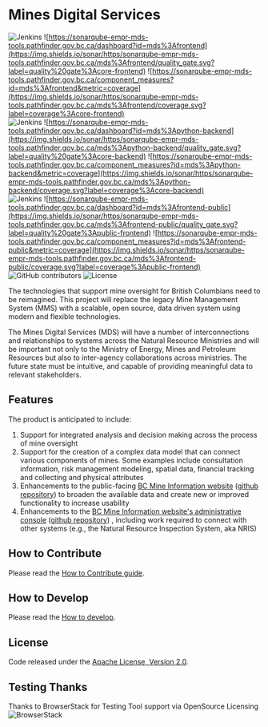 # Mines Digital Services

![Jenkins](https://img.shields.io/jenkins/build/https/jenkins.com/view/Precise/view/All%20Precise/job/precise-desktop-amd64_default.svg?label=build%3Acore-frontend) ![https://sonarqube-empr-mds-tools.pathfinder.gov.bc.ca/dashboard?id=mds%3Afrontend](https://img.shields.io/sonar/https/sonarqube-empr-mds-tools.pathfinder.gov.bc.ca/mds%3Afrontend/quality_gate.svg?label=quality%20gate%3Acore-frontend) ![https://sonarqube-empr-mds-tools.pathfinder.gov.bc.ca/component_measures?id=mds%3Afrontend&metric=coverage](https://img.shields.io/sonar/https/sonarqube-empr-mds-tools.pathfinder.gov.bc.ca/mds%3Afrontend/coverage.svg?label=coverage%3Acore-frontend)<br/>
![Jenkins](https://img.shields.io/jenkins/build/https/jenkins.com/view/Precise/view/All%20Precise/job/precise-desktop-amd64_default.svg?label=build%3Acore-backend) ![https://sonarqube-empr-mds-tools.pathfinder.gov.bc.ca/dashboard?id=mds%3Apython-backend](https://img.shields.io/sonar/https/sonarqube-empr-mds-tools.pathfinder.gov.bc.ca/mds%3Apython-backend/quality_gate.svg?label=quality%20gate%3Acore-backend) ![https://sonarqube-empr-mds-tools.pathfinder.gov.bc.ca/component_measures?id=mds%3Apython-backend&metric=coverage](https://img.shields.io/sonar/https/sonarqube-empr-mds-tools.pathfinder.gov.bc.ca/mds%3Apython-backend/coverage.svg?label=coverage%3Acore-backend)<br/>
![Jenkins](https://img.shields.io/jenkins/build/https/jenkins.com/view/Precise/view/All%20Precise/job/precise-desktop-amd64_default.svg?label=build%3Apublic-frontend) ![https://sonarqube-empr-mds-tools.pathfinder.gov.bc.ca/dashboard?id=mds%3Afrontend-public](https://img.shields.io/sonar/https/sonarqube-empr-mds-tools.pathfinder.gov.bc.ca/mds%3Afrontend-public/quality_gate.svg?label=quality%20gate%3Apublic-frontend) ![https://sonarqube-empr-mds-tools.pathfinder.gov.bc.ca/component_measures?id=mds%3Afrontend-public&metric=coverage](https://img.shields.io/sonar/https/sonarqube-empr-mds-tools.pathfinder.gov.bc.ca/mds%3Afrontend-public/coverage.svg?label=coverage%3Apublic-frontend)<br/>
![GitHub contributors](https://img.shields.io/github/contributors/bcgov/mds.svg) ![License](https://img.shields.io/badge/license-Apache2-brightgreen.svg)<br/>

The technologies that support mine oversight for British Columbians need to be reimagined. This project will replace the legacy Mine Management System (MMS) with a scalable, open source, data driven system using modern and flexible technologies.

The Mines Digital Services (MDS) will have a number of interconnections and relationships to systems across the Natural Resource Ministries and will be important not only to the Ministry of Energy, Mines and Petroleum Resources but also to inter-agency collaborations across ministries. The future state must be intuitive, and capable of providing meaningful data to relevant stakeholders.

## Features

The product is anticipated to include:

1. Support for integrated analysis and decision making across the process of mine oversight
2. Support for the creation of a complex data model that can connect various components of mines. Some examples include consultation information, risk management modeling, spatial data, financial tracking and collecting and physical attributes
3. Enhancements to the public-facing [BC Mine Information website](http://mines.nrs.gov.bc.ca/) ([github repository](https://github.com/bcgov/mem-mmti-public)) to broaden the available data and create new or improved functionality to increase usability
4. Enhancements to the [BC Mine Information website's administrative console](https://mines.empr.gov.bc.ca/) ([github repository](https://github.com/bcgov/mem-admin)) , including work required to connect with other systems (e.g., the Natural Resource Inspection System, aka NRIS)

## How to Contribute

Please read the [How to Contribute guide](CONTRIBUTING.md).

## How to Develop

Please read the [How to develop](USAGE.md).

## License

Code released under the [Apache License, Version 2.0](LICENSE.md).

## Testing Thanks

Thanks to BrowserStack for Testing Tool support via OpenSource Licensing ![BrowserStack](browserstack-logo-white-small.png)
